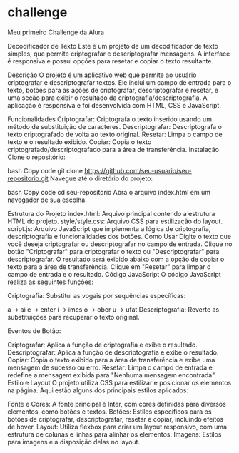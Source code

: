 # challenge
Meu primeiro Challenge da Alura

Decodificador de Texto
Este é um projeto de um decodificador de texto simples, que permite criptografar e descriptografar mensagens. A interface é responsiva e possui opções para resetar e copiar o texto resultante.

Descrição
O projeto é um aplicativo web que permite ao usuário criptografar e descriptografar textos. Ele inclui um campo de entrada para o texto, botões para as ações de criptografar, descriptografar e resetar, e uma seção para exibir o resultado da criptografia/descriptografia. A aplicação é responsiva e foi desenvolvida com HTML, CSS e JavaScript.

Funcionalidades
Criptografar: Criptografa o texto inserido usando um método de substituição de caracteres.
Descriptografar: Descriptografa o texto criptografado de volta ao texto original.
Resetar: Limpa o campo de texto e o resultado exibido.
Copiar: Copia o texto criptografado/descriptografado para a área de transferência.
Instalação
Clone o repositório:

bash
Copy code
git clone https://github.com/seu-usuario/seu-repositorio.git
Navegue até o diretório do projeto:

bash
Copy code
cd seu-repositorio
Abra o arquivo index.html em um navegador de sua escolha.

Estrutura do Projeto
index.html: Arquivo principal contendo a estrutura HTML do projeto.
style/style.css: Arquivo CSS para estilização do layout.
script.js: Arquivo JavaScript que implementa a lógica de criptografia, descriptografia e funcionalidades dos botões.
Como Usar
Digite o texto que você deseja criptografar ou descriptografar no campo de entrada.
Clique no botão "Criptografar" para criptografar o texto ou "Descriptografar" para descriptografar.
O resultado será exibido abaixo com a opção de copiar o texto para a área de transferência.
Clique em "Resetar" para limpar o campo de entrada e o resultado.
Código JavaScript
O código JavaScript realiza as seguintes funções:

Criptografia: Substitui as vogais por sequências específicas:

a → ai
e → enter
i → imes
o → ober
u → ufat
Descriptografia: Reverte as substituições para recuperar o texto original.

Eventos de Botão:

Criptografar: Aplica a função de criptografia e exibe o resultado.
Descriptografar: Aplica a função de descriptografia e exibe o resultado.
Copiar: Copia o texto exibido para a área de transferência e exibe uma mensagem de sucesso ou erro.
Resetar: Limpa o campo de entrada e redefine a mensagem exibida para "Nenhuma mensagem encontrada".
Estilo e Layout
O projeto utiliza CSS para estilizar e posicionar os elementos na página. Aqui estão alguns dos principais estilos aplicados:

Fonte e Cores: A fonte principal é Inter, com cores definidas para diversos elementos, como botões e textos.
Botões: Estilos específicos para os botões de criptografar, descriptografar, resetar e copiar, incluindo efeitos de hover.
Layout: Utiliza flexbox para criar um layout responsivo, com uma estrutura de colunas e linhas para alinhar os elementos.
Imagens: Estilos para imagens e a disposição delas no layout.
